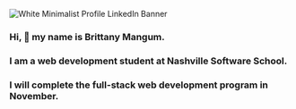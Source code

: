 ![White Minimalist Profile LinkedIn Banner](https://user-images.githubusercontent.com/103229067/183138146-eaaa9cac-a038-4537-ac98-2c80c49d67c8.png)

### Hi, 👋 my name is Brittany Mangum.
### I am a web development student at Nashville Software School. 
### I will complete the full-stack web development program in November. 
